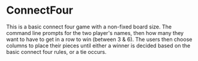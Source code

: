 # ConnectFour
This is a basic connect four game with a non-fixed board size. The command line prompts for the two player's names, then how many they want to have to get in a row to win (between 3 &amp; 6). The users then choose columns to place their pieces until either a winner is decided based on the basic connect four rules, or a tie occurs.
